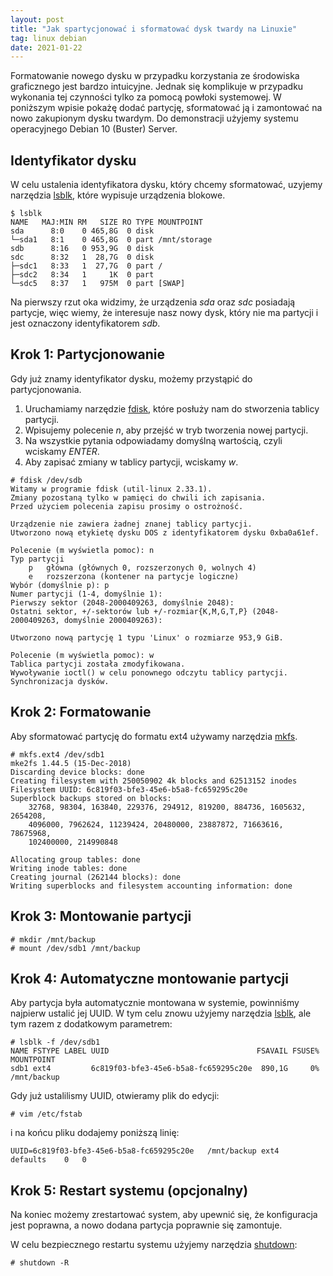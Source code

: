 ```yaml
---
layout: post
title: "Jak spartycjonować i sformatować dysk twardy na Linuxie"
tag: linux debian
date: 2021-01-22
---
```


Formatowanie nowego dysku w przypadku korzystania ze środowiska graficznego jest bardzo intuicyjne. Jednak się komplikuje w przypadku wykonania tej czynności tylko za pomocą powłoki systemowej. W poniższym wpisie pokażę dodać partycję, sformatować ją i zamontować na nowo zakupionym dysku twardym. Do demonstracji użyjemy systemu operacyjnego Debian 10 (Buster) Server.

## Identyfikator dysku
W celu ustalenia identyfikatora dysku, który chcemy sformatować, uzyjemy narzędzia [lsblk](https://man7.org/linux/man-pages/man8/lsblk.8.html), które wypisuje urządzenia blokowe.

```shell
$ lsblk
NAME   MAJ:MIN RM   SIZE RO TYPE MOUNTPOINT
sda      8:0    0 465,8G  0 disk
└─sda1   8:1    0 465,8G  0 part /mnt/storage
sdb      8:16   0 953,9G  0 disk
sdc      8:32   1  28,7G  0 disk
├─sdc1   8:33   1  27,7G  0 part /
├─sdc2   8:34   1     1K  0 part
└─sdc5   8:37   1   975M  0 part [SWAP]
```

Na pierwszy rzut oka widzimy, że urządzenia *sda* oraz *sdc* posiadają partycje, więc wiemy, że interesuje nasz nowy dysk, który nie ma partycji i jest oznaczony identyfikatorem *sdb*.

## Krok 1: Partycjonowanie

Gdy już znamy identyfikator dysku, możemy przystąpić do partycjonowania.

1. Uruchamiamy narzędzie [fdisk](https://man7.org/linux/man-pages/man8/fdisk.8.html), które posłuży nam do stworzenia tablicy partycji.
1. Wpisujemy polecenie *n*, aby przejść w tryb tworzenia nowej partycji.
1. Na wszystkie pytania odpowiadamy domyślną wartością, czyli wciskamy *ENTER*.
1. Aby zapisać zmiany w tablicy partycji, wciskamy *w*.

```shell
# fdisk /dev/sdb
Witamy w programie fdisk (util-linux 2.33.1).
Zmiany pozostaną tylko w pamięci do chwili ich zapisania.
Przed użyciem polecenia zapisu prosimy o ostrożność.

Urządzenie nie zawiera żadnej znanej tablicy partycji.
Utworzono nową etykietę dysku DOS z identyfikatorem dysku 0xba0a61ef.

Polecenie (m wyświetla pomoc): n
Typ partycji
    p   główna (głównych 0, rozszerzonych 0, wolnych 4)
    e   rozszerzona (kontener na partycje logiczne)
Wybór (domyślnie p): p
Numer partycji (1-4, domyślnie 1):
Pierwszy sektor (2048-2000409263, domyślnie 2048):
Ostatni sektor, +/-sektorów lub +/-rozmiar{K,M,G,T,P} (2048-2000409263, domyślnie 2000409263):

Utworzono nową partycję 1 typu 'Linux' o rozmiarze 953,9 GiB.

Polecenie (m wyświetla pomoc): w
Tablica partycji została zmodyfikowana.
Wywoływanie ioctl() w celu ponownego odczytu tablicy partycji.
Synchronizacja dysków.
```

## Krok 2: Formatowanie

Aby sformatować partycję do formatu ext4 używamy narzędzia [mkfs](https://linux.die.net/man/8/mkfs.ext4).

```shell
# mkfs.ext4 /dev/sdb1
mke2fs 1.44.5 (15-Dec-2018)
Discarding device blocks: done
Creating filesystem with 250050902 4k blocks and 62513152 inodes
Filesystem UUID: 6c819f03-bfe3-45e6-b5a8-fc659295c20e
Superblock backups stored on blocks:
    32768, 98304, 163840, 229376, 294912, 819200, 884736, 1605632, 2654208,
    4096000, 7962624, 11239424, 20480000, 23887872, 71663616, 78675968,
    102400000, 214990848
  
Allocating group tables: done
Writing inode tables: done
Creating journal (262144 blocks): done
Writing superblocks and filesystem accounting information: done
```

## Krok 3: Montowanie partycji

```shell
# mkdir /mnt/backup
# mount /dev/sdb1 /mnt/backup
```

## Krok 4: Automatyczne montowanie partycji

Aby partycja była automatycznie montowana w systemie, powinniśmy najpierw ustalić jej UUID. W tym celu znowu użyjemy narzędzia [lsblk](https://man7.org/linux/man-pages/man8/lsblk.8.html), ale tym razem z dodatkowym parametrem:
```shell
# lsblk -f /dev/sdb1
NAME FSTYPE LABEL UUID                                 FSAVAIL FSUSE% MOUNTPOINT
sdb1 ext4         6c819f03-bfe3-45e6-b5a8-fc659295c20e  890,1G     0% /mnt/backup
```

Gdy już ustalilismy UUID, otwieramy plik do edycji:
```shell
# vim /etc/fstab
```

i na końcu pliku dodajemy poniższą linię:
```shell
UUID=6c819f03-bfe3-45e6-b5a8-fc659295c20e	/mnt/backup	ext4	defaults	0	0
```

## Krok 5: Restart systemu (opcjonalny)
Na koniec możemy zrestartować system, aby upewnić się, że konfiguracja jest poprawna, a nowo dodana partycja poprawnie się zamontuje.

W celu bezpiecznego restartu systemu użyjemy narzędzia [shutdown](https://linux.die.net/man/8/shutdown):
```shell
# shutdown -R
```